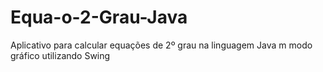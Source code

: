 # Equa-o-2-Grau-Java
Aplicativo para calcular equações de 2º grau na linguagem Java m modo gráfico utilizando Swing
